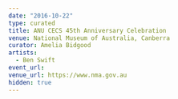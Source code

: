 ```yaml
---
date: "2016-10-22"
type: curated
title: ANU CECS 45th Anniversary Celebration
venue: National Museum of Australia, Canberra
curator: Amelia Bidgood
artists:
  - Ben Swift
event_url:
venue_url: https://www.nma.gov.au
hidden: true
---
```

